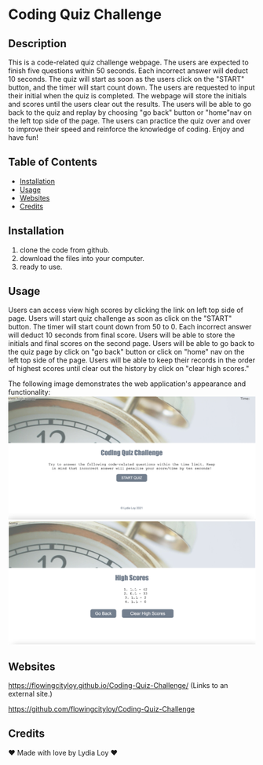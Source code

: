 # Coding Quiz Challenge

## Description

This is a code-related quiz challenge webpage. The users are expected to finish five questions within 50 seconds. Each incorrect answer will deduct 10 seconds. The quiz will start as soon as the users click on the "START" button, and the timer will start count down. The users are requested to input their initial when the quiz is completed. The webpage will store the initials and scores until the users clear out the results. The users will be able to go back to the quiz and replay by choosing "go back" button or "home"nav on the left top side of the page. The users can practice the quiz over and over to improve their speed and reinforce the knowledge of coding.
Enjoy and have fun!


## Table of Contents

* [Installation](#Installation)
* [Usage](#Usage)
* [Websites](#Websites)
* [Credits](#Credits)


## Installation

1. clone the code from github.
2. download the files into your computer.
3. ready to use.

## Usage

Users can access view high scores by clicking the link on left top side of page. 
Users will start quiz challenge as soon as click on the "START" button.
The timer will start count down from 50 to 0. Each incorrect answer will deduct 10 seconds from final score.
Users will be able to store the initials and final scores on the second page.
Users will be able to go back to the quiz page by click on "go back" button or click on "home" nav on the left top side of the page.
Users will be able to keep their records in the order of highest scores until clear out the history by click on "clear high scores."

The following image demonstrates the web application's appearance and functionality:
<img src="./assets/css/image/page1.png" alt="screenshot main page"/>
<img src="./assets/css/image/page2.png" alt="screenshot highscore page"/>


## Websites

 https://flowingcityloy.github.io/Coding-Quiz-Challenge/ (Links to an external site.)

https://github.com/flowingcityloy/Coding-Quiz-Challenge


## Credits

❤️ Made with love by Lydia Loy ❤️